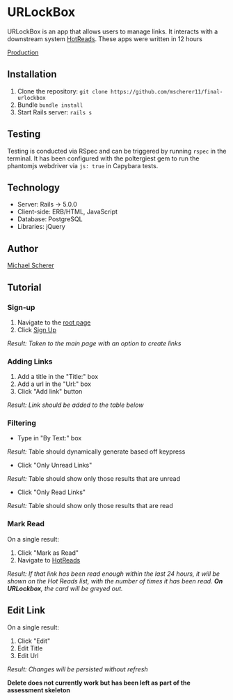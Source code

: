 # URLockBox
URLockBox is an app that allows users to manage links.  It interacts with a downstream system [HotReads](https://serene-shore-26911.herokuapp.com/).  These apps were written in 12 hours

[Production](https://desolate-coast-51234.herokuapp.com/)

## Installation

1. Clone the repository: `git clone https://github.com/mscherer11/final-urlockbox`
2. Bundle `bundle install`
3. Start Rails server: `rails s`

## Testing
Testing is conducted via RSpec and can be triggered by running `rspec` in the terminal.  It has been configured with the poltergiest gem to run the phantomjs webdriver via `js: true` in Capybara tests.

## Technology
* Server: Rails -> 5.0.0
* Client-side: ERB/HTML, JavaScript
* Database: PostgreSQL
* Libraries: jQuery

## Author
[Michael Scherer](https://github.com/mscherer11)

## Tutorial
### Sign-up
1. Navigate to the [root page](https://desolate-coast-51234.herokuapp.com/)
2. Click [Sign Up](https://desolate-coast-51234.herokuapp.com/signup?)

*Result: Taken to the main page with an option to create links*

### Adding Links
1. Add a title in the "Title:" box
2. Add a url in the "Url:" box
3. Click "Add link" button

*Result: Link should be added to the table below*

### Filtering
* Type in "By Text:" box

*Result:* Table should dynamically generate based off keypress

* Click "Only Unread Links"

*Result:* Table should show only those results that are unread

* Click "Only Read Links"

*Result:* Table should show only those results that are read

### Mark Read
On a single result:
  1. Click "Mark as Read"
  2. Navigate to [HotReads](https://serene-shore-26911.herokuapp.com/)

*Result: If that link has been read enough within the last 24 hours, it will be shown on the Hot Reads list, with the number of times it has been read. __On URLockbox__, the card will be greyed out.*

## Edit Link
On a single result:
  1. Click "Edit"
  2. Edit Title
  3. Edit Url

*Result: Changes will be persisted without refresh*

**Delete does not currently work but has been left as part of the assessment skeleton**
